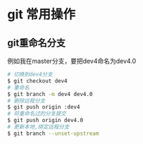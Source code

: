 # git 常用操作

## git重命名分支
例如我在master分支，要把dev4命名为dev4.0
```bash
# 切换到dev4分支
$ git checkout dev4
# 重命名
$ git branch -m dev4 dev4.0
# 删除远程分支
$ git push origin :dev4
# 将重命名过的分支提交
$ git push origin dev4.0
# 更新本地,绑定远程分支
$ git branch --unset-upstream
```